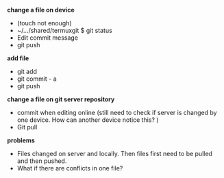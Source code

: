 **change a file on device**
- (touch not enough)
- ~/.../shared/termuxgit $ git status
- Edit commit message
- git push 

**add file**
- git add
- git commit - a
- git push

**change a file on git server repository**
- commit when editing online (still need to check if server is changed by one device. How can another device notice this? )
- Git pull

**problems**
- Files changed on server and locally. Then files first need to be pulled and then pushed. 
- What if there are conflicts in one file? 